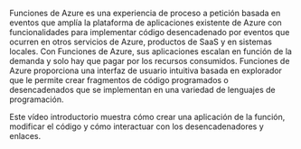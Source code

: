 Funciones de Azure es una experiencia de proceso a petición basada en eventos que amplía la plataforma de aplicaciones existente de Azure con funcionalidades para implementar código desencadenado por eventos que ocurren en otros servicios de Azure, productos de SaaS y en sistemas locales. Con Funciones de Azure, sus aplicaciones escalan en función de la demanda y solo hay que pagar por los recursos consumidos. Funciones de Azure proporciona una interfaz de usuario intuitiva basada en explorador que le permite crear fragmentos de código programados o desencadenados que se implementan en una variedad de lenguajes de programación.

Este vídeo introductorio muestra cómo crear una aplicación de la función, modificar el código y cómo interactuar con los desencadenadores y enlaces.

<!---HONumber=AcomDC_0406_2016-->